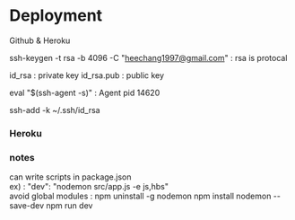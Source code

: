 # Deployment

Github & Heroku

ssh-keygen -t rsa -b 4096 -C "heechang1997@gmail.com" : rsa is protocal

id_rsa : private key
id_rsa.pub : public key

eval "$(ssh-agent -s)" : Agent pid 14620

ssh-add -k ~/.ssh/id_rsa


### Heroku

### notes


can write scripts in package.json\
ex) : "dev": "nodemon src/app.js -e js,hbs"\
avoid global modules : npm uninstall -g nodemon
                       npm install nodemon --save-dev
npm run dev

